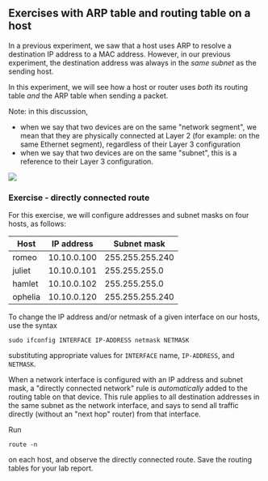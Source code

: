 ## Exercises with ARP table and routing table on a host

In a previous experiment, we saw that a host uses ARP to resolve a destination IP address to a MAC address. However, in our previous experiment, the destination address was always in the _same subnet_ as the sending host.

In this experiment, we will see how a host or router uses _both_ its routing table _and_ the ARP table when sending a packet.

Note: in this discussion, 

* when we say that two devices are on the same "network segment", we mean that they are physically connected at Layer 2 (for example: on the same Ethernet segment), regardless of their Layer 3 configuration
* when we say that two devices are on the same "subnet", this is a reference to their Layer 3 configuration.

[![](https://mermaid.ink/img/pako:eNqtlE1P4zAQhv_KyBeKBGL3Gi1IJS2lq21V8XEiHNx42lhN7K7tUEWU_864Dm0DqeiBnKyZ8TzvOxP5laVaIIvY3PBlBg-9RAF93aeE_dN6AeUSBFonFXdSKxhOQCowuqTIHByf5piwZ6gvwfn51TphI-7SzOd9HYK0f6bm4kpIg6nLK0i1UnRCAZ3B5a_ThK3hmnBxhukC5OwTb3OXenhu926yZTaRYw1Fg-q79qjrHbrSKEBjtIlCrzG6lTYL37NUBnmatbZsd_EiOcy5wxWvvPzfG_nxvvyP7HfSr2vOsJFcww01u0clwOnWUaykyxqJTTjT1p1YGHVj4EIYtPYLaKydV7IF9Qn0YCrPoXqdv2AAfNr3tAphS5r8OLxYg_9LqurY0y2lX1NCeplXhLj5mnKyQJonJYd7Pi3mswiG8WgS3PT2JDzudlQv8Ja87odDtNPUvVMWH_A_OOB_t8BjvQ9avN8es8YadRL-rdbtDVqH9_enh7czHWyxM1agKbgU9Da8eikJcxkWNLmIjgJnvMxJSaLeqLRcCrrfF9Jpw6IZzy2eMV46fV-pdBsIVT3J6a0p6ujbO8FWea4)](https://mermaid.live/edit#pako:eNqtlE1P4zAQhv_KyBeKBGL3Gi1IJS2lq21V8XEiHNx42lhN7K7tUEWU_864Dm0DqeiBnKyZ8TzvOxP5laVaIIvY3PBlBg-9RAF93aeE_dN6AeUSBFonFXdSKxhOQCowuqTIHByf5piwZ6gvwfn51TphI-7SzOd9HYK0f6bm4kpIg6nLK0i1UnRCAZ3B5a_ThK3hmnBxhukC5OwTb3OXenhu926yZTaRYw1Fg-q79qjrHbrSKEBjtIlCrzG6lTYL37NUBnmatbZsd_EiOcy5wxWvvPzfG_nxvvyP7HfSr2vOsJFcww01u0clwOnWUaykyxqJTTjT1p1YGHVj4EIYtPYLaKydV7IF9Qn0YCrPoXqdv2AAfNr3tAphS5r8OLxYg_9LqurY0y2lX1NCeplXhLj5mnKyQJonJYd7Pi3mswiG8WgS3PT2JDzudlQv8Ja87odDtNPUvVMWH_A_OOB_t8BjvQ9avN8es8YadRL-rdbtDVqH9_enh7czHWyxM1agKbgU9Da8eikJcxkWNLmIjgJnvMxJSaLeqLRcCrrfF9Jpw6IZzy2eMV46fV-pdBsIVT3J6a0p6ujbO8FWea4)

### Exercise - directly connected route


For this exercise, we will configure addresses and subnet masks on four hosts, as follows:

| Host          | IP address    | Subnet mask     |
| ------------- | ------------- |-----------------|
| romeo         | 10.10.0.100   | 255.255.255.240 |
| juliet        | 10.10.0.101   | 255.255.255.0   |
| hamlet        | 10.10.0.102   | 255.255.255.0   |
| ophelia       | 10.10.0.120   | 255.255.255.240 |


To change the IP address and/or netmask of a given interface on our hosts, use the syntax

```
sudo ifconfig INTERFACE IP-ADDRESS netmask NETMASK
```

substituting appropriate values for `INTERFACE` name, `IP-ADDRESS`, and `NETMASK`. 

When a network interface is configured with an IP address and subnet mask, a "directly connected network" rule is *automatically* added to the routing table on that device. This rule applies to all destination addresses in the same subnet as the network interface, and says to send all traffic directly (without an "next hop" router) from that interface. 


Run 


```
route -n
```

on each host, and observe the directly connected route. Save the routing tables for your lab report. 
